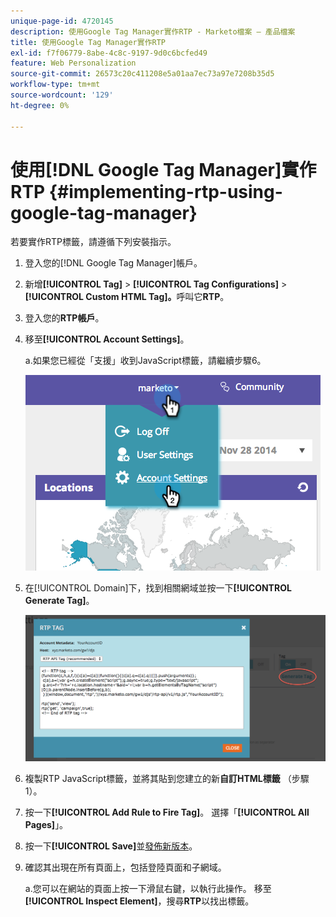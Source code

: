 ```yaml
---
unique-page-id: 4720145
description: 使用Google Tag Manager實作RTP - Marketo檔案 — 產品檔案
title: 使用Google Tag Manager實作RTP
exl-id: f7f06779-8abe-4c8c-9197-9d0c6bcfed49
feature: Web Personalization
source-git-commit: 26573c20c411208e5a01aa7ec73a97e7208b35d5
workflow-type: tm+mt
source-wordcount: '129'
ht-degree: 0%

---
```


# 使用[!DNL Google Tag Manager]實作RTP {#implementing-rtp-using-google-tag-manager}

若要實作RTP標籤，請遵循下列安裝指示。

1. 登入您的[!DNL Google Tag Manager]帳戶。

1. 新增&#x200B;**[!UICONTROL Tag]** > **[!UICONTROL Tag Configurations]** > **[!UICONTROL Custom HTML Tag]。**&#x200B;呼叫它&#x200B;**RTP**。

1. 登入您的&#x200B;**RTP帳戶**。

1. 移至&#x200B;**[!UICONTROL Account Settings]**。

   a.如果您已經從「支援」收到JavaScript標籤，請繼續步驟6。

   ![](assets/image2014-11-30-15-3a19-3a21.png)

1. 在[!UICONTROL Domain]下，找到相關網域並按一下&#x200B;**[!UICONTROL Generate Tag]**。

   ![](assets/image2014-11-30-15-3a20-3a17.png)

1. 複製RTP JavaScript標籤，並將其貼到您建立的新&#x200B;**自訂HTML標籤** （步驟1）。

1. 按一下&#x200B;**[!UICONTROL Add Rule to Fire Tag]**。 選擇「**[!UICONTROL All Pages]**」。

1. 按一下&#x200B;**[!UICONTROL Save]**&#x200B;並[發佈新版本](https://support.google.com/tagmanager/answer/2699097?hl=en)。

1. 確認其出現在所有頁面上，包括登陸頁面和子網域。

   a.您可以在網站的頁面上按一下滑鼠右鍵，以執行此操作。 移至&#x200B;**[!UICONTROL Inspect Element]**，搜尋&#x200B;**RTP**&#x200B;以找出標籤。
